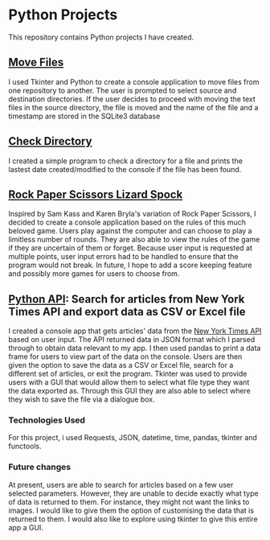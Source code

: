 # Python Projects

This repository contains Python projects I have created.

## [Move Files](https://github.com/dhavap/Python-Coding-Projects/tree/master/moveFilesDrill)
I used Tkinter and Python to create a console application to move files from one repository to another. The user is prompted to select source and destination directories. If the user decides to proceed with moving the text files in the source directory, the file is moved and the name of the file and a timestamp are stored in the SQLite3 database 

## [Check Directory](https://github.com/dhavap/Python-Coding-Projects/tree/master/CheckDirectory)
I created a simple program to check a directory for a file and prints the lastest date created/modified to the console if the file has been found.

## [Rock Paper Scissors Lizard Spock](https://github.com/dhavap/Python-Coding-Projects/blob/master/Rock-Paper-Scissors-Lizard-Spock.py)
Inspired by Sam Kass and Karen Bryla's variation of Rock Paper Scissors, I decided to create a console application based on the rules of this much beloved game. Users play against the computer and can choose to play a limitless number of rounds. They are also able to view the rules of the game if they are uncertain of them or forget. Because user input is requested at multiple points, user input errors had to be handled to ensure that the program would not break. In future, I hope to add a score keeping feature and possibly more games for users to choose from.

## [Python API](https://github.com/dhavap/Python-Coding-Projects/tree/master/Python%20API): Search for articles from New York Times API and export data as CSV or Excel file
I created a console app that gets articles' data from the [New York Times API](https://developer.nytimes.com/apis) based on user input. The API returned data in JSON format which I parsed through to obtain data relevant to my app. I then used pandas to print a data frame for users to view part of the data on the console. Users are then given the option to save the data as a CSV or Excel file, search for a different set of articles, or exit the program. Tkinter was used to provide users with a GUI that would allow them to select what file type they want the data exported as. Through this GUI they are also able to select where they wish to save the file via a dialogue box. 

### Technologies Used
For this project, i used Requests, JSON, datetime, time, pandas, tkinter and functools. 

### Future changes
At present, users are able to search for articles based on a few user selected parameters. However, they are unable to decide exactly what type of data is returned to them. For instance, they might not want the links to images. I would like to give them the option of customising the data that is returned to them. 
I would also like to explore using tkinter to give this entire app a GUI.
